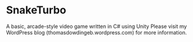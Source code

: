 # SnakeTurbo
A basic, arcade-style video game written in C# using Unity
Please visit my WordPress blog (thomasdowdingeb.wordpress.com) for more information.
